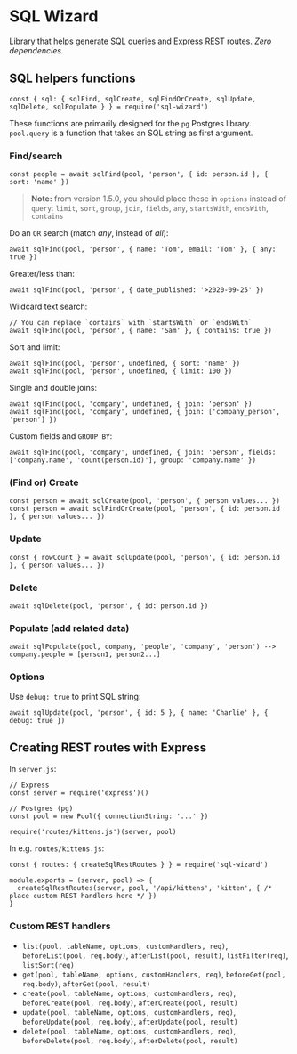 # SQL Wizard

Library that helps generate SQL queries and Express REST routes. _Zero dependencies._


## SQL helpers functions

	const { sql: { sqlFind, sqlCreate, sqlFindOrCreate, sqlUpdate, sqlDelete, sqlPopulate } } = require('sql-wizard')

These functions are primarily designed for the `pg` Postgres library. `pool.query` is a function that takes an SQL string as first argument.

### Find/search

	const people = await sqlFind(pool, 'person', { id: person.id }, { sort: 'name' })

> **Note:** from version 1.5.0, you should place these in `options` instead of `query`: `limit`, `sort`, `group`, `join`, `fields`, `any`, `startsWith`, `endsWith`, `contains`

Do an `OR` search (match _any_, instead of _all_):

	await sqlFind(pool, 'person', { name: 'Tom', email: 'Tom' }, { any: true })

Greater/less than:

	await sqlFind(pool, 'person', { date_published: '>2020-09-25' })

Wildcard text search:

	// You can replace `contains` with `startsWith` or `endsWith`
	await sqlFind(pool, 'person', { name: 'Sam' }, { contains: true })

Sort and limit:

	await sqlFind(pool, 'person', undefined, { sort: 'name' })
	await sqlFind(pool, 'person', undefined, { limit: 100 })

Single and double joins:

	await sqlFind(pool, 'company', undefined, { join: 'person' })
	await sqlFind(pool, 'company', undefined, { join: ['company_person', 'person'] })

Custom fields and `GROUP BY`:

	await sqlFind(pool, 'company', undefined, { join: 'person', fields: ['company.name', 'count(person.id)'], group: 'company.name' })

### (Find or) Create

	const person = await sqlCreate(pool, 'person', { person values... })
	const person = await sqlFindOrCreate(pool, 'person', { id: person.id }, { person values... })

### Update

	const { rowCount } = await sqlUpdate(pool, 'person', { id: person.id }, { person values... })

### Delete

	await sqlDelete(pool, 'person', { id: person.id })

### Populate (add related data)

	await sqlPopulate(pool, company, 'people', 'company', 'person') --> company.people = [person1, person2...]

### Options

Use `debug: true` to print SQL string:

	await sqlUpdate(pool, 'person', { id: 5 }, { name: 'Charlie' }, { debug: true })


## Creating REST routes with Express

In `server.js`:

	// Express
	const server = require('express')()

	// Postgres (pg)
	const pool = new Pool({ connectionString: '...' })

	require('routes/kittens.js')(server, pool)

In e.g. `routes/kittens.js`:

	const { routes: { createSqlRestRoutes } } = require('sql-wizard')

	module.exports = (server, pool) => {
	  createSqlRestRoutes(server, pool, '/api/kittens', 'kitten', { /* place custom REST handlers here */ })
	}

### Custom REST handlers

* `list(pool, tableName, options, customHandlers, req)`, `beforeList(pool, req.body)`, `afterList(pool, result)`, `listFilter(req)`, `listSort(req)`
* `get(pool, tableName, options, customHandlers, req)`, `beforeGet(pool, req.body)`, `afterGet(pool, result)`
* `create(pool, tableName, options, customHandlers, req)`, `beforeCreate(pool, req.body)`, `afterCreate(pool, result)`
* `update(pool, tableName, options, customHandlers, req)`, `beforeUpdate(pool, req.body)`, `afterUpdate(pool, result)`
* `delete(pool, tableName, options, customHandlers, req)`, `beforeDelete(pool, req.body)`, `afterDelete(pool, result)`
